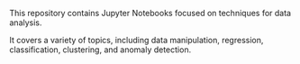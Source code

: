 This repository contains Jupyter Notebooks focused on techniques for data analysis. 

It covers a variety of topics, including data manipulation, regression, classification, clustering, and anomaly detection.
